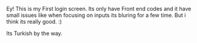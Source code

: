 Ey! This is my First login screen. Its only have Front end codes and it have small issues like when focusing on inputs its bluring for a few time. But i think its really good. :)

Its Turkish by the way.
